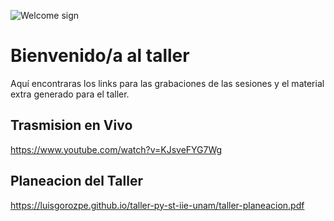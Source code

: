 ![Welcome sign](images/20251006-T-Programación-Phynton-carrusel.jpeg ':class=banner-image')

# Bienvenido/a al taller  

Aquí encontraras los links para las grabaciones de las sesiones y el material extra generado para el taller.

## Trasmision en Vivo
 
https://www.youtube.com/watch?v=KJsveFYG7Wg

## Planeacion del Taller

https://luisgorozpe.github.io/taller-py-st-iie-unam/taller-planeacion.pdf
